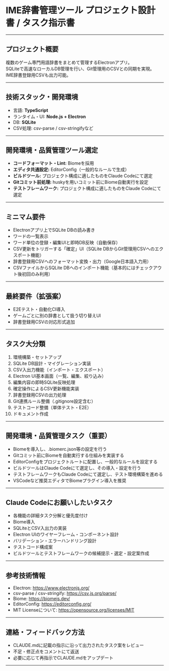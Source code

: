 # IME辞書管理ツール プロジェクト設計書 / タスク指示書

---

## プロジェクト概要

複数のゲーム専門用語辞書をまとめて管理するElectronアプリ。  
SQLiteで高速なローカルDB管理を行い、Git管理用のCSVとの同期を実現。  
IME辞書登録用CSVも出力可能。

---

## 技術スタック・開発環境

- 言語: **TypeScript**  
- ランタイム・UI: **Node.js + Electron**  
- DB: **SQLite**  
- CSV処理: csv-parse / csv-stringifyなど  

---

## 開発環境・品質管理ツール選定

- **コードフォーマット・Lint:** Biomeを採用  
- **エディタ共通設定:** EditorConfig（一般的なルールで生成）  
- **ビルドツール:** プロジェクト構成に適したものをClaude Codeにて選定
- **Gitコミット前処理:** huskyを用いコミット前にBiome自動実行を設定  
- **テストフレームワーク:** プロジェクト構成に適したものをClaude Codeにて選定

---

## ミニマム要件

- Electronアプリ上でSQLite DBの読み書き  
- ワードの一覧表示  
- ワード単位の登録・編集UIと即時DB反映（自動保存）  
- CSV更新をトリガーする「確定」UI（SQLite DBからGit管理用CSVへのエクスポート機能）  
- 辞書登録用CSVへのフォーマット変換・出力（Google日本語入力用）  
- CSVファイルからSQLite DBへのインポート機能（基本的にはチェックアウト後初回のみ利用）  

---

## 最終要件（拡張案）
- E2Eテスト・自動化CI導入  
- ゲームごとに別の辞書として扱う切り替えUI  
- 辞書登録用CSVの対応形式追加

---

## タスク大分類

1. 環境構築・セットアップ
2. SQLite DB設計・マイグレーション実装
3. CSV入出力機能（インポート・エクスポート）  
4. Electron UI基本画面（一覧、編集、絞り込み）  
5. 編集内容の即時SQLite反映処理  
6. 確定操作によるCSV更新機能実装  
7. 辞書登録用CSVの出力処理  
8. Git連携ルール整備（.gitignore設定含む）  
9. テストコード整備（単体テスト・E2E）  
10. ドキュメント作成  

---

## 開発環境・品質管理タスク（重要）

- Biomeを導入し、.biomerc.json等の設定を行う  
- Gitコミット前にBiomeを自動実行する仕組みを実装する  
- EditorConfigをプロジェクトルートに配置し、一般的なルールを設定する  
- ビルドツールはClaude Codeにて選定し、その導入・設定を行う  
- テストフレームワークもClaude Codeにて選定し、テスト環境構築を進める  
- VSCodeなど推奨エディタでBiomeプラグイン導入を推奨  

---

## Claude Codeにお願いしたいタスク

- 各機能の詳細タスク分解と優先度付け  
- Biome導入
- SQLiteとCSV入出力の実装
- Electron UIのワイヤーフレーム・コンポーネント設計  
- バリデーション・エラーハンドリング設計  
- テストコード構成案  
- ビルドツールとテストフレームワークの候補提示・選定・設定案作成  

---

## 参考技術情報

- Electron: https://www.electronjs.org/  
- csv-parse / csv-stringify: https://csv.js.org/parse/  
- Biome: https://biomejs.dev/  
- EditorConfig: https://editorconfig.org/  
- MIT Licenseについて: https://opensource.org/licenses/MIT  

---

## 連絡・フィードバック方法

- CLAUDE.mdに記載の指示に沿って出力されたタスク案をレビュー  
- 不足・修正点をコメントにて返送  
- 必要に応じて再指示でCLAUDE.mdをアップデート  

---
